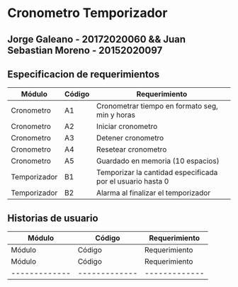 # Cronometro Temporizador

## Jorge Galeano - 20172020060 && Juan Sebastian Moreno - 20152020097

## Especificacion de requerimientos
| Módulo | Código | Requerimiento |
| ------------- | ------------- | ------------- |
| Cronometro | A1 | Cronometrar tiempo en formato seg, min y horas |
| Cronometro | A2 |	Iniciar cronometro |
| Cronometro | A3 |	Detener cronometro |
| Cronometro | A4 |	Resetear cronometro |
| Cronometro | A5 |	Guardado en memoria (10 espacios) |
| Temporizador | B1 |	Temporizar la cantidad especificada por el usuario hasta 0 |
| Temporizador | B2 |	Alarma al finalizar el temporizador  |

## Historias de usuario
| Módulo | Código | Requerimiento |
| ------------- | ------------- | ------------- |
| Módulo | Código | Requerimiento |
| Módulo | Código | Requerimiento |
| ------------- | ------------- | ------------- |
